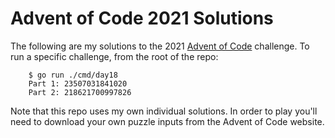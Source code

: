 # Advent of Code 2021 Solutions
The following are my solutions to the 2021 [Advent of
Code](https://adventofcode.com/2021) challenge.
To run a specific challenge, from the root of the repo:
```
    $ go run ./cmd/day18
    Part 1: 23507031841020
    Part 2: 218621700997826
```
Note that this repo uses my own individual solutions. In order to play you'll need to download your own puzzle inputs from the Advent of Code website.

